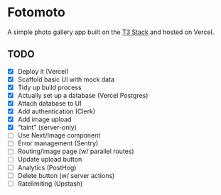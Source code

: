 # Fotomoto

A simple photo gallery app built on the [T3 Stack](https://create.t3.gg) and hosted on Vercel.

## TODO

- [x] Deploy it (Vercel)
- [x] Scaffold basic UI with mock data
- [x] Tidy up build process
- [x] Actually set up a database (Vercel Postgres)
- [x] Attach database to UI
- [x] Add authentication (Clerk)
- [x] Add image upload
- [x] "taint" (server-only)
- [ ] Use Next/Image component
- [ ] Error management (Sentry)
- [ ] Routing/image page (w/ parallel routes)
- [ ] Update upload button
- [ ] Analytics (PostHog)
- [ ] Delete button (w/ server actions)
- [ ] Ratelimiting (Upstash)
